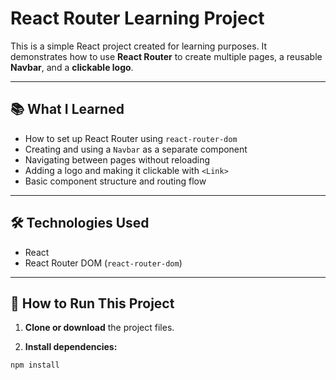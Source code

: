 # React Router Learning Project

This is a simple React project created for learning purposes. It demonstrates how to use **React Router** to create multiple pages, a reusable **Navbar**, and a **clickable logo**.

---

## 📚 What I Learned

- How to set up React Router using `react-router-dom`
- Creating and using a `Navbar` as a separate component
- Navigating between pages without reloading
- Adding a logo and making it clickable with `<Link>`
- Basic component structure and routing flow

---

## 🛠️ Technologies Used

- React
- React Router DOM (`react-router-dom`)

---

## 🚀 How to Run This Project

1. **Clone or download** the project files.

2. **Install dependencies:**

```bash
npm install
